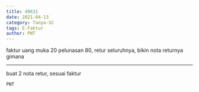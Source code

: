 ```yaml
---
title: 49631
date: 2021-04-13
category: Tanya-SC
tags: E-Faktur
author: PNT
---
```


faktur uang muka 20 pelunasan 80, retur seluruhnya, bikin nota returnya gimana

---

buat 2 nota retur, sesuai faktur

`PNT`
